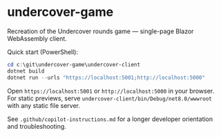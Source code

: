 # undercover-game
Recreation of the Undercover rounds game — single-page Blazor WebAssembly client.

Quick start (PowerShell):

```powershell
cd c:\git\undercover-game\undercover-client
dotnet build
dotnet run --urls "https://localhost:5001;http://localhost:5000"
```

Open `https://localhost:5001` or `http://localhost:5000` in your browser. For static previews, serve `undercover-client/bin/Debug/net8.0/wwwroot` with any static file server.

See `.github/copilot-instructions.md` for a longer developer orientation and troubleshooting.
